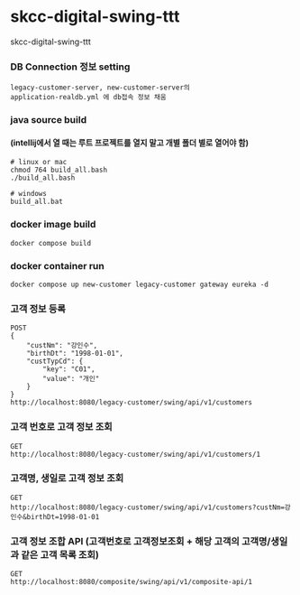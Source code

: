 # skcc-digital-swing-ttt
skcc-digital-swing-ttt

### DB Connection 정보 setting
```
legacy-customer-server, new-customer-server의 
application-realdb.yml 에 db접속 정보 채움
```

### java source build
#### (intellij에서 열 때는 루트 프로젝트를 열지 말고 개별 폴더 별로 열어야 함)
```
# linux or mac
chmod 764 build_all.bash
./build_all.bash

# windows
build_all.bat
```

### docker image build
```
docker compose build
```

### docker container run
```
docker compose up new-customer legacy-customer gateway eureka -d
```

### 고객 정보 등록
```
POST
{
    "custNm": "강인수",
    "birthDt": "1998-01-01",
    "custTypCd": {
        "key": "C01",
        "value": "개인"
    }
}
http://localhost:8080/legacy-customer/swing/api/v1/customers
```

### 고객 번호로 고객 정보 조회 
```
GET
http://localhost:8080/legacy-customer/swing/api/v1/customers/1
```

### 고객명, 생일로 고객 정보 조회 
```
GET
http://localhost:8080/legacy-customer/swing/api/v1/customers?custNm=강인수&birthDt=1998-01-01
```

### 고객 정보 조합 API (고객번호로 고객정보조회 + 해당 고객의 고객명/생일과 같은 고객 목록 조회)
```
GET
http://localhost:8080/composite/swing/api/v1/composite-api/1
```
